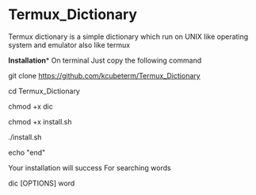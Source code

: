 # Termux_Dictionary
Termux dictionary is a simple dictionary which run on UNIX like operating system and emulator also like termux




******Installation*******
On terminal
Just copy the following command


git clone https://github.com/kcubeterm/Termux_Dictionary

cd Termux_Dictionary 

chmod +x dic

chmod +x install.sh

./install.sh

echo "end"






Your installation will success
For searching words

dic [OPTIONS] word
